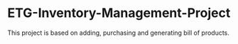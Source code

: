 # ETG-Inventory-Management-Project
This project is based on adding, purchasing and generating bill of products.
